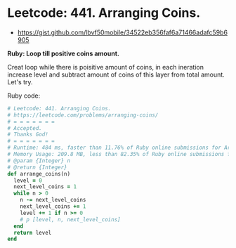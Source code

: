# Leetcode: 441. Arranging Coins.

- https://gist.github.com/lbvf50mobile/34522eb356faf6a71466adafc59b6905

**Ruby: Loop till positive coins amount.**

Creat loop while there is poisitive amount of coins, in each ineration increase level and subtract amount of coins of this layer from total amount. Let's try.

Ruby code:
```Ruby
# Leetcode: 441. Arranging Coins.
# https://leetcode.com/problems/arranging-coins/
# = = = = = = =
# Accepted.
# Thanks God!
# = = = = = = =
# Runtime: 484 ms, faster than 11.76% of Ruby online submissions for Arranging Coins.
# Memory Usage: 209.8 MB, less than 82.35% of Ruby online submissions for Arranging Coins.
# @param {Integer} n
# @return {Integer}
def arrange_coins(n)
  level = 0
  next_level_coins = 1
  while n > 0
    n -= next_level_coins
    next_level_coins += 1
    level += 1 if n >= 0
    # p [level, n, next_level_coins]
  end
  return level
end
```
